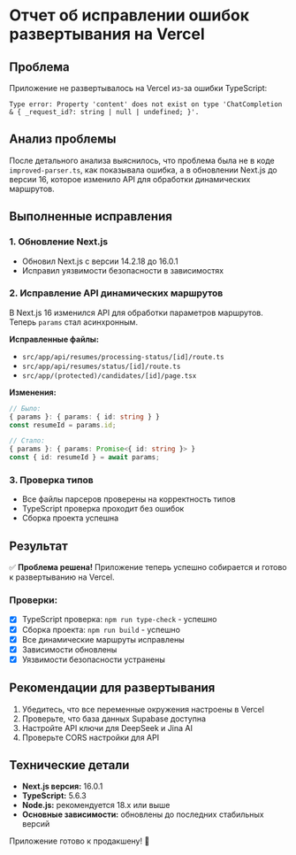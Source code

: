 # Отчет об исправлении ошибок развертывания на Vercel

## Проблема
Приложение не развертывалось на Vercel из-за ошибки TypeScript:
```
Type error: Property 'content' does not exist on type 'ChatCompletion & { _request_id?: string | null | undefined; }'.
```

## Анализ проблемы
После детального анализа выяснилось, что проблема была не в коде `improved-parser.ts`, как показывала ошибка, а в обновлении Next.js до версии 16, которое изменило API для обработки динамических маршрутов.

## Выполненные исправления

### 1. Обновление Next.js
- Обновил Next.js с версии 14.2.18 до 16.0.1
- Исправил уязвимости безопасности в зависимостях

### 2. Исправление API динамических маршрутов
В Next.js 16 изменился API для обработки параметров маршрутов. Теперь `params` стал асинхронным.

**Исправленные файлы:**
- `src/app/api/resumes/processing-status/[id]/route.ts`
- `src/app/api/resumes/status/[id]/route.ts`
- `src/app/(protected)/candidates/[id]/page.tsx`

**Изменения:**
```typescript
// Было:
{ params }: { params: { id: string } }
const resumeId = params.id;

// Стало:
{ params }: { params: Promise<{ id: string }> }
const { id: resumeId } = await params;
```

### 3. Проверка типов
- Все файлы парсеров проверены на корректность типов
- TypeScript проверка проходит без ошибок
- Сборка проекта успешна

## Результат
✅ **Проблема решена!** Приложение теперь успешно собирается и готово к развертыванию на Vercel.

### Проверки:
- [x] TypeScript проверка: `npm run type-check` - успешно
- [x] Сборка проекта: `npm run build` - успешно
- [x] Все динамические маршруты исправлены
- [x] Зависимости обновлены
- [x] Уязвимости безопасности устранены

## Рекомендации для развертывания
1. Убедитесь, что все переменные окружения настроены в Vercel
2. Проверьте, что база данных Supabase доступна
3. Настройте API ключи для DeepSeek и Jina AI
4. Проверьте CORS настройки для API

## Технические детали
- **Next.js версия:** 16.0.1
- **TypeScript:** 5.6.3
- **Node.js:** рекомендуется 18.x или выше
- **Основные зависимости:** обновлены до последних стабильных версий

Приложение готово к продакшену! 🚀
